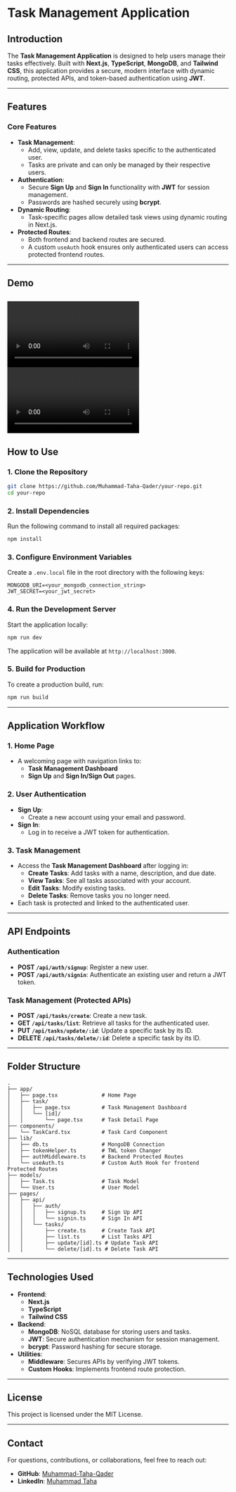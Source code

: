 # Task Management Application

## Introduction
The **Task Management Application** is designed to help users manage their tasks effectively. Built with **Next.js**, **TypeScript**, **MongoDB**, and **Tailwind CSS**, this application provides a secure, modern interface with dynamic routing, protected APIs, and token-based authentication using **JWT**.

---

## Features

### Core Features
- **Task Management**: 
  - Add, view, update, and delete tasks specific to the authenticated user.
  - Tasks are private and can only be managed by their respective users.
- **Authentication**:
  - Secure **Sign Up** and **Sign In** functionality with **JWT** for session management.
  - Passwords are hashed securely using **bcrypt**.
- **Dynamic Routing**:
  - Task-specific pages allow detailed task views using dynamic routing in Next.js.
- **Protected Routes**:
  - Both frontend and backend routes are secured.
  - A custom `useAuth` hook ensures only authenticated users can access protected frontend routes.

---
## Demo
![Watch the DEMO.webm](public/DEMO.webm)
![Screen Recoding](/public/DEMO.webm)
---

## How to Use

### 1. Clone the Repository
```bash
git clone https://github.com/Muhammad-Taha-Qader/your-repo.git
cd your-repo
```

### 2. Install Dependencies
Run the following command to install all required packages:
```bash
npm install
```

### 3. Configure Environment Variables
Create a `.env.local` file in the root directory with the following keys:
```env
MONGODB_URI=<your_mongodb_connection_string>
JWT_SECRET=<your_jwt_secret>
```

### 4. Run the Development Server
Start the application locally:
```bash
npm run dev
```
The application will be available at `http://localhost:3000`.

### 5. Build for Production
To create a production build, run:
```bash
npm run build
```

---

## Application Workflow

### 1. Home Page
- A welcoming page with navigation links to:
  - **Task Management Dashboard**
  - **Sign Up** and **Sign In/Sign Out** pages.

### 2. User Authentication
- **Sign Up**:
  - Create a new account using your email and password.
- **Sign In**:
  - Log in to receive a JWT token for authentication.

### 3. Task Management
- Access the **Task Management Dashboard** after logging in:
  - **Create Tasks**: Add tasks with a name, description, and due date.
  - **View Tasks**: See all tasks associated with your account.
  - **Edit Tasks**: Modify existing tasks.
  - **Delete Tasks**: Remove tasks you no longer need.
- Each task is protected and linked to the authenticated user.

---

## API Endpoints

### Authentication
- **POST `/api/auth/signup`**: Register a new user.
- **POST `/api/auth/signin`**: Authenticate an existing user and return a JWT token.

### Task Management (Protected APIs)
- **POST `/api/tasks/create`**: Create a new task.
- **GET `/api/tasks/list`**: Retrieve all tasks for the authenticated user.
- **PUT `/api/tasks/update/:id`**: Update a specific task by its ID.
- **DELETE `/api/tasks/delete/:id`**: Delete a specific task by its ID.

---

## Folder Structure

```
.
├── app/
│   ├── page.tsx              # Home Page
│   ├── task/
│   │   ├── page.tsx          # Task Management Dashboard
│   │   └── [id]/
│   │       └── page.tsx      # Task Detail Page
├── components/
│   └── TaskCard.tsx          # Task Card Component
├── lib/
│   ├── db.ts                 # MongoDB Connection
│   ├── tokenHelper.ts        # TWL token Changer
│   ├── authMiddleware.ts     # Backend Protected Routes
│   └── useAuth.ts            # Custom Auth Hook for frontend Protected Routes
├── models/
│   ├── Task.ts               # Task Model
│   └── User.ts               # User Model
├── pages/
│   ├── api/
│   │   ├── auth/
│   │   │   ├── signup.ts     # Sign Up API
│   │   │   └── signin.ts     # Sign In API
│   │   └── tasks/
│   │       ├── create.ts     # Create Task API
│   │       ├── list.ts       # List Tasks API
│   │       ├── update/[id].ts # Update Task API
│   │       └── delete/[id].ts # Delete Task API
```
---

## Technologies Used

- **Frontend**:
  - **Next.js**
  - **TypeScript**
  - **Tailwind CSS**
- **Backend**:
  - **MongoDB**: NoSQL database for storing users and tasks.
  - **JWT**: Secure authentication mechanism for session management.
  - **bcrypt**: Password hashing for secure storage.
- **Utilities**:
  - **Middleware**: Secures APIs by verifying JWT tokens.
  - **Custom Hooks**: Implements frontend route protection.

---

## License

This project is licensed under the MIT License.

---

## Contact

For questions, contributions, or collaborations, feel free to reach out:

- **GitHub**: [Muhammad-Taha-Qader](https://github.com/Muhammad-Taha-Qader)
- **LinkedIn**: [Muhammad Taha](https://linkedin.com/in/Muhammad-taha-07a1a0228)
